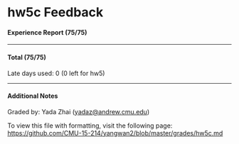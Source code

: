 hw5c Feedback
============

#### Experience Report (75/75)

---

#### Total (75/75)

Late days used: 0 (0 left for hw5)

---

#### Additional Notes

Graded by: Yada Zhai (yadaz@andrew.cmu.edu)

To view this file with formatting, visit the following page: https://github.com/CMU-15-214/yangwan2/blob/master/grades/hw5c.md
